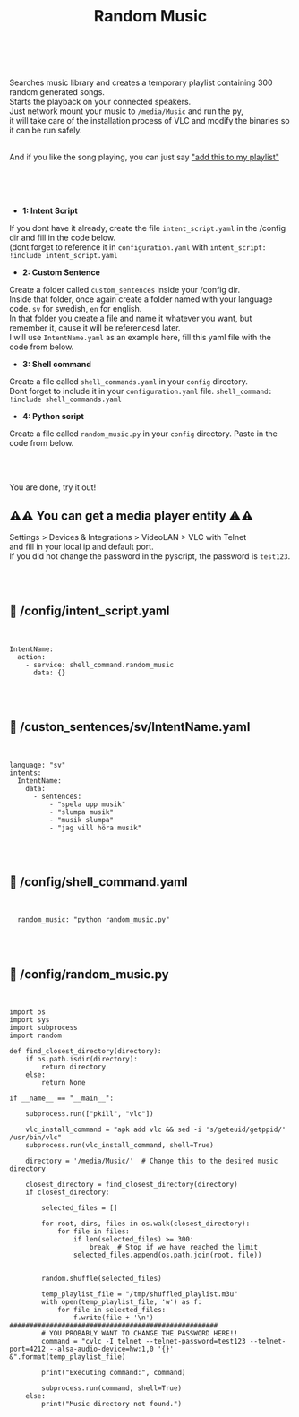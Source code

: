 
<h1 align="center">
<br>

Random Music

</h1><br>
<br><br>

Searches music library and creates a temporary playlist containing 300 random generated songs. <br> 
Starts the playback on your connected speakers. <br>
Just network mount your music to `/media/Music` and run the py,<br> 
it will take care of the installation process of VLC and modify the binaries so it can be run safely.<br><br>

And if you like the song playing, you can just say ["add this to my playlist"](https://github.com/pungkula1337anka/Voice-Stuff/blob/main/AddSongToPlaylist.md)     

<br><br><br>


- **1: Intent Script** <br>

If you dont have it already, create the file `intent_script.yaml` in the /config dir and fill in the code below.<br>
(dont forget to reference it in `configuration.yaml` with `intent_script: !include intent_script.yaml`<br> 

- **2: Custom Sentence** <br>

Create a folder called `custom_sentences` inside your /config dir.<br>
Inside that folder, once again create a folder named with your language code. `sv` for swedish, `en` for english.<br>
In that folder you create a file and name it whatever you want, but remember it, cause it will be referencesd later.<br>
I will use `IntentName.yaml` as an example here, fill this yaml file with the code from below. <br>

- **3: Shell command** <br>

Create a file called `shell_commands.yaml` in your `config` directory. <br>
Dont forget to include it in your `configuration.yaml` file. `shell_command: !include shell_commands.yaml` <br>

- **4: Python script** <br>

Create a file called `random_music.py` in your `config` directory. Paste in the code from below. <br>


<br><br>

You are done, try it out!


## **⚠️⚠️ You can get a media player entity ⚠️⚠️** <br>

Settings > Devices & Integrations > VideoLAN > VLC with Telnet  
and fill in your local ip and default port.  
If you did not change the password in the pyscript, the password is `test123`.  

<br><br>




## 🦆 /config/intent_script.yaml <br>


<br>


```
IntentName:
  action:
    - service: shell_command.random_music
      data: {}
```

<br><br>


## 🦆 /custon_sentences/sv/IntentName.yaml <br>


<br>

```
language: "sv"
intents:
  IntentName:
    data:
      - sentences:
          - "spela upp musik"
          - "slumpa musik"
          - "musik slumpa"
          - "jag vill höra musik"
```

<br><br>


## 🦆 /config/shell_command.yaml <br>


<br>


```
  random_music: "python random_music.py"
```

<br><br>


## 🦆 /config/random_music.py <br>


<br>


```
import os
import sys
import subprocess
import random

def find_closest_directory(directory):
    if os.path.isdir(directory):
        return directory
    else:
        return None

if __name__ == "__main__":

    subprocess.run(["pkill", "vlc"])

    vlc_install_command = "apk add vlc && sed -i 's/geteuid/getppid/' /usr/bin/vlc"
    subprocess.run(vlc_install_command, shell=True)
    
    directory = '/media/Music/'  # Change this to the desired music directory

    closest_directory = find_closest_directory(directory)
    if closest_directory:

        selected_files = []

        for root, dirs, files in os.walk(closest_directory):
            for file in files:
                if len(selected_files) >= 300:
                    break  # Stop if we have reached the limit
                selected_files.append(os.path.join(root, file))


        random.shuffle(selected_files)

        temp_playlist_file = "/tmp/shuffled_playlist.m3u"
        with open(temp_playlist_file, 'w') as f:
            for file in selected_files:
                f.write(file + '\n')
####################################################        
        # YOU PROBABLY WANT TO CHANGE THE PASSWORD HERE!!
        command = "cvlc -I telnet --telnet-password=test123 --telnet-port=4212 --alsa-audio-device=hw:1,0 '{}' &".format(temp_playlist_file)
        
        print("Executing command:", command)
        
        subprocess.run(command, shell=True)
    else:
        print("Music directory not found.")
```

<br><br>
